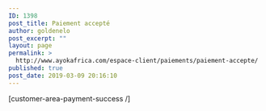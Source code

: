 ```yaml
---
ID: 1398
post_title: Paiement accepté
author: goldenelo
post_excerpt: ""
layout: page
permalink: >
  http://www.ayokafrica.com/espace-client/paiements/paiement-accepte/
published: true
post_date: 2019-03-09 20:16:10
---
```

[customer-area-payment-success /]